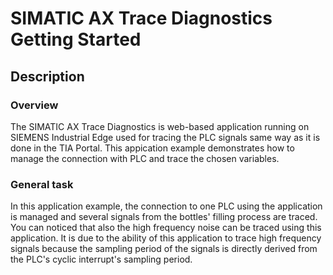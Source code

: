 # SIMATIC  AX Trace Diagnostics Getting Started

## Description

### Overview

The SIMATIC AX Trace Diagnostics is web-based application running on SIEMENS Industrial Edge used for tracing the PLC signals same way as it is done in the TIA Portal. This appication example demonstrates how to manage the connection with PLC and trace the chosen variables. 

### General task

In this application example, the connection to one PLC using the application is managed and several signals from the bottles' filling process are traced. You can noticed that also the high frequency noise can be traced using this application. It is due to the ability of this application to trace high frequency signals because the sampling period of the signals is directly derived from the PLC's cyclic interrupt's sampling period. 
